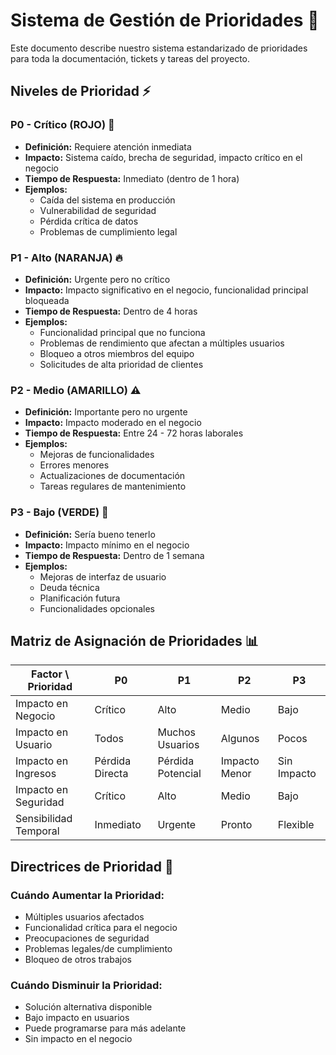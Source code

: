 # Sistema de Gestión de Prioridades 🎯

Este documento describe nuestro sistema estandarizado de prioridades para toda la documentación, tickets y tareas del proyecto.

## Niveles de Prioridad ⚡

### P0 - Crítico (ROJO) 🚨

- **Definición:** Requiere atención inmediata
- **Impacto:** Sistema caído, brecha de seguridad, impacto crítico en el negocio
- **Tiempo de Respuesta:** Inmediato (dentro de 1 hora)
- **Ejemplos:**
    - Caída del sistema en producción
    - Vulnerabilidad de seguridad
    - Pérdida crítica de datos
    - Problemas de cumplimiento legal

### P1 - Alto (NARANJA) 🔥

- **Definición:** Urgente pero no crítico
- **Impacto:** Impacto significativo en el negocio, funcionalidad principal bloqueada
- **Tiempo de Respuesta:** Dentro de 4 horas
- **Ejemplos:**
    - Funcionalidad principal que no funciona
    - Problemas de rendimiento que afectan a múltiples usuarios
    - Bloqueo a otros miembros del equipo
    - Solicitudes de alta prioridad de clientes

### P2 - Medio (AMARILLO) ⚠️

- **Definición:** Importante pero no urgente
- **Impacto:** Impacto moderado en el negocio
- **Tiempo de Respuesta:** Entre 24 - 72 horas laborales
- **Ejemplos:**
    - Mejoras de funcionalidades
    - Errores menores
    - Actualizaciones de documentación
    - Tareas regulares de mantenimiento

### P3 - Bajo (VERDE) 🌱

- **Definición:** Sería bueno tenerlo
- **Impacto:** Impacto mínimo en el negocio
- **Tiempo de Respuesta:** Dentro de 1 semana
- **Ejemplos:**
    - Mejoras de interfaz de usuario
    - Deuda técnica
    - Planificación futura
    - Funcionalidades opcionales

## Matriz de Asignación de Prioridades 📊

| Factor \ Prioridad    | P0              | P1                | P2            | P3          |
| --------------------- | --------------- | ----------------- | ------------- | ----------- |
| Impacto en Negocio    | Crítico         | Alto              | Medio         | Bajo        |
| Impacto en Usuario    | Todos           | Muchos Usuarios   | Algunos       | Pocos       |
| Impacto en Ingresos   | Pérdida Directa | Pérdida Potencial | Impacto Menor | Sin Impacto |
| Impacto en Seguridad  | Crítico         | Alto              | Medio         | Bajo        |
| Sensibilidad Temporal | Inmediato       | Urgente           | Pronto        | Flexible    |

## Directrices de Prioridad 📝

### Cuándo Aumentar la Prioridad:

- Múltiples usuarios afectados
- Funcionalidad crítica para el negocio
- Preocupaciones de seguridad
- Problemas legales/de cumplimiento
- Bloqueo de otros trabajos

### Cuándo Disminuir la Prioridad:

- Solución alternativa disponible
- Bajo impacto en usuarios
- Puede programarse para más adelante
- Sin impacto en el negocio
